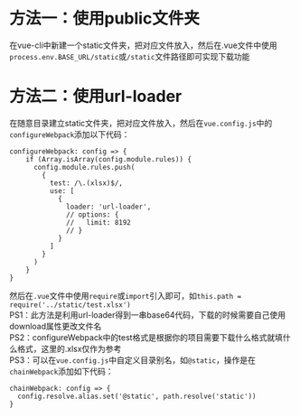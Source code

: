 # 方法一：使用public文件夹
 在vue-cli中新建一个static文件夹，把对应文件放入，然后在.vue文件中使用`process.env.BASE_URL/static`或`/static`文件路径即可实现下载功能
# 方法二：使用url-loader
在随意目录建立static文件夹，把对应文件放入，然后在`vue.config.js`中的`configureWebpack`添加以下代码：
```
configureWebpack: config => {
    if (Array.isArray(config.module.rules)) {
      config.module.rules.push(
        {
          test: /\.(xlsx)$/,
          use: [
            {
              loader: 'url-loader',
              // options: {
              //   limit: 8192
              // }
            }
          ]
        }
      )
    }
}
```
然后在`.vue`文件中使用`require`或`import`引入即可，如`this.path = require('../static/test.xlsx')`   
PS1：此方法是利用url-loader得到一串base64代码，下载的时候需要自己使用download属性更改文件名   
PS2：configureWebpack中的test格式是根据你的项目需要下载什么格式就填什么格式，这里的.xlsx仅作为参考   
PS3：可以在`vue.config.js`中自定义目录别名，如`@static`，操作是在`chainWebpack`添加如下代码：
```
chainWebpack: config => {
  config.resolve.alias.set('@static', path.resolve('static'))
}
```